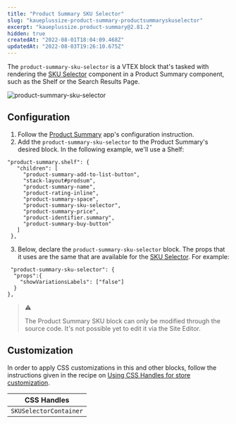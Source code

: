 ```yaml
---
title: "Product Summary SKU Selector"
slug: "kaueplussize-product-summary-productsummaryskuselector"
excerpt: "kaueplussize.product-summary@2.81.2"
hidden: true
createdAt: "2022-08-01T18:04:09.468Z"
updatedAt: "2022-08-03T19:26:10.675Z"
---
```

The `product-summary-sku-selector` is a VTEX block that's tasked with rendering the [SKU Selector](https://developers.vtex.com/vtex-developer-docs/docs/vtex.store-components-skuselector) component in a Product Summary component, such as the Shelf or the Search Results Page.

![product-summary-sku-selector](https://user-images.githubusercontent.com/52087100/68625690-87f9a580-04b8-11ea-835d-009ac768805f.gif)

## Configuration

1. Follow the [Product Summary](https://developers.vtex.com/vtex-developer-docs/docs/vtex-product-summary) app's configuration instruction.
2. Add the `product-summary-sku-selector` to the Product Summary's desired block. In the following example, we'll use a Shelf:

```
"product-summary.shelf": {
   "children": [
     "product-summary-add-to-list-button",
     "stack-layout#prodsum",
     "product-summary-name",
     "product-rating-inline",
     "product-summary-space",
     "product-summary-sku-selector",
     "product-summary-price",
     "product-identifier.summary",
     "product-summary-buy-button"
   ]
 },
```

3.  Below, declare the `product-summary-sku-selector` block. The props that it uses are the same that are available for the [SKU Selector](https://developers.vtex.com/vtex-developer-docs/docs/vtex.store-components-skuselector). For example:

```
 "product-summary-sku-selector": {
  "props":{
    "showVariationsLabels": ["false"]
  }
},
```

> ⚠️
>
> The Product Summary SKU block can only be modified through the source code. It's not possible yet to edit it via the Site Editor.

## Customization

In order to apply CSS customizations in this and other blocks, follow the instructions given in the recipe on [Using CSS Handles for store customization](https://developers.vtex.com/vtex-developer-docs/docs/vtex-io-documentation-using-css-handles-for-store-customization).

| CSS Handles            |
| ---------------------- |
| `SKUSelectorContainer` |